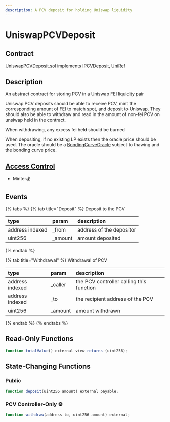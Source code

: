 ```yaml
---
description: A PCV deposit for holding Uniswap liquidity
---
```


# UniswapPCVDeposit

## Contract

[UniswapPCVDeposit.sol](https://github.com/fei-protocol/fei-protocol-core/blob/master/contracts/pcv/UniswapPCVDeposit.sol) implements [IPCVDeposit](https://github.com/fei-protocol/fei-protocol-core/blob/master/contracts/pcv/IPCVDeposit.sol), [UniRef](https://github.com/fei-protocol/fei-protocol-core/blob/master/contracts/refs/UniRef.sol)

## Description

An abstract contract for storing PCV in a Uniswap FEI liquidity pair

Uniswap PCV deposits should be able to receive PCV, mint the corresponding amount of FEI to match spot, and deposit to Uniswap. They should also be able to withdraw and read in the amount of non-fei PCV on unsiwap held in the contract.

When withdrawing, any excess fei held should be burned

When depositing, if no existing LP exists then the oracle price should be used. The oracle should be a [BondingCurveOracle](https://github.com/fei-protocol/fei-protocol-core/wiki/BondingCurveOracle) subject to thawing and the bonding curve price.

## [Access Control](../access-control/) 

* Minter💰

## Events

{% tabs %}
{% tab title="Deposit" %}
Deposit to the PCV

| type | param | description |
| :--- | :--- | :--- |
| address indexed | \_from | address of the depositor |
| uint256 | \_amount | amount deposited |
{% endtab %}

{% tab title="Withdrawal" %}
Withdrawal of PCV

| type | param | description |
| :--- | :--- | :--- |
| address indexed | \_caller | the PCV controller calling this function |
| address indexed | \_to | the recipient address of the PCV |
| uint256 | \_amount | amount withdrawn |
{% endtab %}
{% endtabs %}

## Read-Only Functions

```javascript
function totalValue() external view returns (uint256);
```

## State-Changing Functions <a id="state-changing-functions"></a>

### Public

```javascript
function deposit(uint256 amount) external payable;
```

### PCV Controller-Only ⚙️

```javascript
function withdraw(address to, uint256 amount) external;
```

